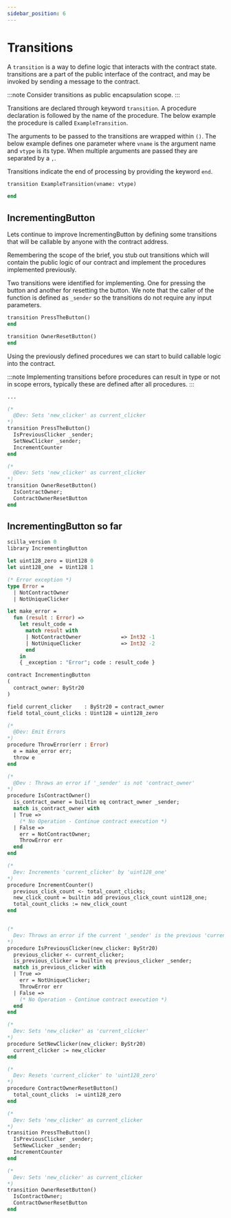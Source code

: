 ```yaml
---
sidebar_position: 6
---
```


# Transitions

A `transition` is a way to define logic that interacts with the contract state. transitions are a part of the public interface of the contract, and may be invoked by sending a message to the contract.

:::note
Consider transitions as public encapsulation scope.
:::

Transitions are declared through keyword `transition`. A procedure declaration is followed by the name of the procedure. The below example the procedure is called `ExampleTransition`.

The arguments to be passed to the transitions are wrapped within `()`. The below example defines one parameter where `vname` is the argument name and `vtype` is its type. When multiple arguments are passed they are separated by a `,`.

Transitions indicate the end of processing by providing the keyword `end`.

```ocaml
transition ExampleTransition(vname: vtype)

end
```

## IncrementingButton

Lets continue to improve IncrementingButton by defining some transitions that will be callable by anyone with the contract address.

Remembering the scope of the brief, you stub out transitions which will contain the public logic of our contract and implement the procedures implemented previously.

Two transitions were identified for implementing. One for pressing the button and another for resetting the button. We note that the caller of the function is defined as `_sender` so the transitions do not require any input parameters.

```ocaml
transition PressTheButton()
end

transition OwnerResetButton()
end
```

Using the previously defined procedures we can start to build callable logic into the contract.

:::note
Implementing transitions before procedures can result in type or not in scope errors, typically these are defined after all procedures.
:::

```ocaml
...

(*
  @Dev: Sets 'new_clicker' as current_clicker
*)
transition PressTheButton()
  IsPreviousClicker _sender;
  SetNewClicker _sender;
  IncrementCounter
end

(*
  @Dev: Sets 'new_clicker' as current_clicker
*)
transition OwnerResetButton()
  IsContractOwner;
  ContractOwnerResetButton
end
```

## IncrementingButton so far

```ocaml
scilla_version 0
library IncrementingButton

let uint128_zero = Uint128 0
let uint128_one  = Uint128 1

(* Error exception *)
type Error =
  | NotContractOwner
  | NotUniqueClicker

let make_error =
  fun (result : Error) =>
    let result_code =
      match result with
      | NotContractOwner             => Int32 -1
      | NotUniqueClicker             => Int32 -2
      end
    in
    { _exception : "Error"; code : result_code }

contract IncrementingButton
(
  contract_owner: ByStr20
)

field current_clicker    : ByStr20 = contract_owner
field total_count_clicks : Uint128 = uint128_zero

(*
  @Dev: Emit Errors
*)
procedure ThrowError(err : Error)
  e = make_error err;
  throw e
end

(*
  @Dev : Throws an error if '_sender' is not 'contract_owner'
*)
procedure IsContractOwner()
  is_contract_owner = builtin eq contract_owner _sender;
  match is_contract_owner with
  | True =>
    (* No Operation - Continue contract execution *)
  | False =>
    err = NotContractOwner;
    ThrowError err
  end
end

(*
  Dev: Increments 'current_clicker' by 'uint128_one'
*)
procedure IncrementCounter()
  previous_click_count <- total_count_clicks;
  new_click_count = builtin add previous_click_count uint128_one;
  total_count_clicks := new_click_count
end


(*
  Dev: Throws an error if the current '_sender' is the previous 'current_clicker'
*)
procedure IsPreviousClicker(new_clicker: ByStr20)
  previous_clicker <- current_clicker;
  is_previous_clicker = builtin eq previous_clicker _sender;
  match is_previous_clicker with
  | True =>
    err = NotUniqueClicker;
    ThrowError err
  | False =>
    (* No Operation - Continue contract execution *)
  end
end

(*
  Dev: Sets 'new_clicker' as 'current_clicker'
*)
procedure SetNewClicker(new_clicker: ByStr20)
  current_clicker := new_clicker
end

(*
  Dev: Resets 'current_clicker' to 'uint128_zero'
*)
procedure ContractOwnerResetButton()
  total_count_clicks  := uint128_zero
end

(*
  Dev: Sets 'new_clicker' as current_clicker
*)
transition PressTheButton()
  IsPreviousClicker _sender;
  SetNewClicker _sender;
  IncrementCounter
end

(*
  Dev: Sets 'new_clicker' as current_clicker
*)
transition OwnerResetButton()
  IsContractOwner;
  ContractOwnerResetButton
end

```
